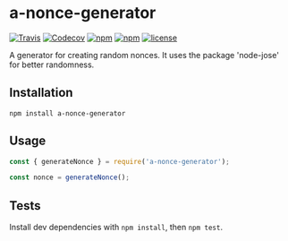 # a-nonce-generator

[![Travis](https://img.shields.io/travis/adorsys/npm-nonce-generator.svg?style=flat-square)](https://travis-ci.org/adorsys/npm-nonce-generator/builds/)
[![Codecov](https://img.shields.io/codecov/c/github/adorsys/npm-nonce-generator.svg?style=flat-square)](https://codecov.io/gh/adorsys/npm-nonce-generator)
[![npm](https://img.shields.io/npm/v/a-nonce-generator.svg?style=flat-square)](https://www.npmjs.com/package/a-nonce-generator)
[![npm](https://img.shields.io/npm/dm/a-nonce-generator.svg?style=flat-square)](https://www.npmjs.com/package/a-nonce-generator)
[![license](https://img.shields.io/github/license/adorsys/npm-nonce-generator.svg?style=flat-square)](https://github.com/adorsys/npm-nonce-generator/blob/master/LICENSE)

A generator for creating random nonces.
It uses the package 'node-jose' for better randomness.

## Installation

````
npm install a-nonce-generator 
````

## Usage

``` js
const { generateNonce } = require('a-nonce-generator');

const nonce = generateNonce();
```

## Tests

Install dev dependencies with `npm install`, then `npm test`.

